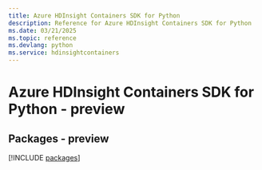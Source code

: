```yaml
---
title: Azure HDInsight Containers SDK for Python
description: Reference for Azure HDInsight Containers SDK for Python
ms.date: 03/21/2025
ms.topic: reference
ms.devlang: python
ms.service: hdinsightcontainers
---
```

# Azure HDInsight Containers SDK for Python - preview
## Packages - preview
[!INCLUDE [packages](hdinsight-containers-index.md)]